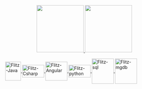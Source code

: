 <div align="center">
  <a href="https://github.com/flitzso">
  <img height="150em" src="https://github-readme-stats.vercel.app/api?username=flitzso&show_icons=true&theme=tokyonight&include_all_commits=true&count_private=true"/>
  <img height="150em" src="https://github-readme-stats.vercel.app/api/top-langs/?username=flitzso&layout=compact&langs_count=7&theme=tokyonight"/>
</div>

  
  <div style="display: inline_block"><br>
  <img align="center" alt="Flitz-Java" height="60" width="50" <img src="https://cdn.jsdelivr.net/gh/devicons/devicon/icons/java/java-original-wordmark.svg"/>
    <img align="center" alt="Flitz-Csharp" height="40" width="70" <img src="https://cdn.jsdelivr.net/gh/devicons/devicon/icons/csharp/csharp-original.svg"/>
    <img align="center" alt="Flitz-Angular" height="60" width="70" src="https://cdn.jsdelivr.net/gh/devicons/devicon/icons/angularjs/angularjs-original-wordmark.svg"/>
    <img align="center" alt="Flitz-python" height="40" width="70" src="https://cdn.jsdelivr.net/gh/devicons/devicon/icons/python/python-original-wordmark.svg" />
    <img align="center" alt="Flitz-sql" height="80" width="70" src="https://icongr.am/devicon/mysql-original-wordmark.svg?size=128&color=currentColor"/>
    <img align="center" alt="Flitz-mgdb" height="80" width="70" src="https://icongr.am/devicon/mongodb-original-wordmark.svg?size=128&color=currentColor"/>
  </div>

  
 
  
 
